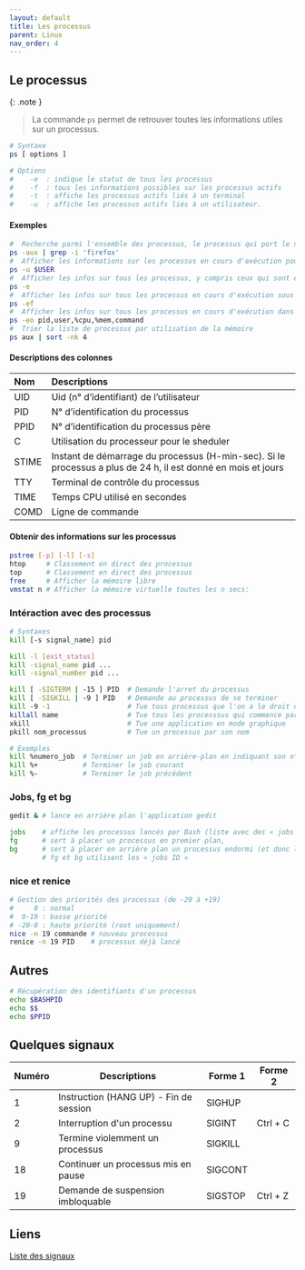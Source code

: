 ```yaml
---
layout: default
title: Les processus
parent: Linux
nav_order: 4
---
```


## Le processus

{: .note }

> La commande `ps` permet de retrouver toutes les informations utiles sur un processus.

```bash
# Syntaxe
ps [ options ]

# Options
#    -e  : indique le statut de tous les processus
#    -f  : tous les informations possibles sur les processus actifs
#    -t  : affiche les processus actifs liés à un terminal
#    -u  : affiche les processus actifs liés à un utilisateur.
```

#### Exemples

```bash
#  Recherche parmi l'ensemble des processus, le processus qui port le nom 'firefox'
ps -aux | grep -i 'firefox'
#  Afficher les informations sur les processus en cours d'exécution pour l'utilisateur courant
ps -u $USER
#  Afficher les infos sur tous les processus, y compris ceux qui sont cachés
ps -e
#  Afficher les infos sur tous les processus en cours d'exécution sous forme de liste détaillée
ps -ef
#  Afficher les infos sur tous les processus en cours d'exécution dans un format spécifique
ps -eo pid,user,%cpu,%mem,command
#  Trier la liste de processus par utilisation de la mémoire
ps aux | sort -nk 4
```

#### Descriptions des colonnes

| Nom   | Descriptions                                                                                                 |
| :---- | :----------------------------------------------------------------------------------------------------------- |
| UID   | Uid (n° d’identifiant) de l’utilisateur                                                                      |
| PID   | N° d’identification du processus                                                                             |
| PPID  | N° d’identification du processus père                                                                        |
| C     | Utilisation du processeur pour le sheduler                                                                   |
| STIME | Instant de démarrage du processus (H-min-sec). Si le processus a plus de 24 h, il est donné en mois et jours |
| TTY   | Terminal de contrôle du processus                                                                            |
| TIME  | Temps CPU utilisé en secondes                                                                                |
| COMD  | Ligne de commande                                                                                            |

#### Obtenir des informations sur les processus

```bash
pstree [-p] [-l] [-s]
htop     # Classement en direct des processus
top      # Classement en direct des processus
free     # Afficher la mémoire libre
vmstat n # Afficher la mémoire virtuelle toutes les n secs:
```

### Intéraction avec des processus

```bash
# Syntaxes
kill [-s signal_name] pid

kill -l [exit_status]
kill -signal_name pid ...
kill -signal_number pid ...

kill [ -SIGTERM | -15 ] PID  # Demande l'arret du processus
kill [ -SIGKILL | -9 ] PID   # Demande au processus de se terminer
kill ­-9 -­1                   # Tue tous processus que l'on a le droit de tuer
killall name                 # Tue tous les processsus qui commence par le nom
xkill                        # Tue une application en mode graphique
pkill nom_processus          # Tue un processus par son nom

# Exemples
kill %numero_job  # Terminer un job en arrière-plan en indiquant son n° de job
kill %+           # Terminer le job courant
kill %-           # Terminer le job précédent
```

### Jobs, fg et bg

```bash
gedit & # lance en arrière plan l'application gedit

jobs    # affiche les processus lancés par Bash (liste avec des « jobs ID »)
fg      # sert à placer un processus en premier plan,
bg      # sert à placer en arrière plan un processus endormi (et donc le réveille).
        # fg et bg utilisent les « jobs ID »
```

### nice et renice

```bash
# Gestion des priorités des processus (de -20 à +19)
#     0 : normal
#  0-19 : basse priorité
# -20-0 : haute priorité (root uniquement)
nice -n 19 commande # nouveau processus
renice -n 19 PID    # processus déjà lancé
```

## Autres

```bash
# Récupération des identifiants d'un processus
echo $BASHPID
echo $$
echo $PPID
```

## Quelques signaux

| Numéro | Descriptions                           | Forme 1 | Forme 2  |
| ------ | -------------------------------------- | ------- | -------- |
| 1      | Instruction (HANG UP) - Fin de session | SIGHUP  |          |
| 2      | Interruption d'un processu             | SIGINT  | Ctrl + C |
| 9      | Termine violemment un processus        | SIGKILL |          |
| 18     | Continuer un processus mis en pause    | SIGCONT |          |
| 19     | Demande de suspension imbloquable      | SIGSTOP | Ctrl + Z |

## Liens

[Liste des signaux](http://patatos.over-blog.com/article-liste-des-signaux-unix-47601760.htm)
